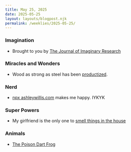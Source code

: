 ```yaml
---
title: May 25, 2025
date: 2025-05-25
layout: layouts/blogpost.njk
permalink: /weeklies/2025-05-25/
---
```


### Imagination
* <span meta="2025-05-19T04:57"></span> Brought to you by [The Journal of Imaginary Research](https://journalofimaginaryresearch.home.blog/)

### Miracles and Wonders
* <span meta="2025-05-19T13:50"></span> Wood as strong as steel has been [productized](https://techcrunch.com/2025/05/12/inventwood-is-about-to-mass-produce-wood-thats-stronger-than-steel/).

### Nerd
* <span meta="2025-05-19T13:57"></span> [npx ashleywillis.com](https://ashley.dev/posts/turning-feedback-into-features/) makes me happy. IYKYK

### Super Powers
* <span meta="2025-05-19T14:13"></span> My girlfriend is the only one to [smell things in the house](https://www.yahoo.com/news/humans-really-smell-insects-truth-122608663.html?user_id=67cf1d1265d32d552f07c89f)

### Animals
* <span meta="2025-05-21T14:36"></span> [The Poison Dart Frog](https://www.goodgoodgood.co/articles/new-species-animal-frog-poison-dart?user_id=67cf1d1265d32d552f07c89f)
